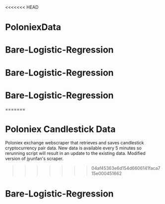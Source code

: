 <<<<<<< HEAD
# PoloniexData
# Bare-Logistic-Regression
# Bare-Logistic-Regression
# Bare-Logistic-Regression
=======
# Poloniex Candlestick Data
Poloniex exchange webscraper that retrieves and saves candlestick cryptocurrency pair data. New data is available every 5 minutes so rerunning script will result in an update to the existing data. Modified version of jyunfan's scraper.
>>>>>>> 04af45363e6d154d6606141faca715e000451662
# Bare-Logistic-Regression

